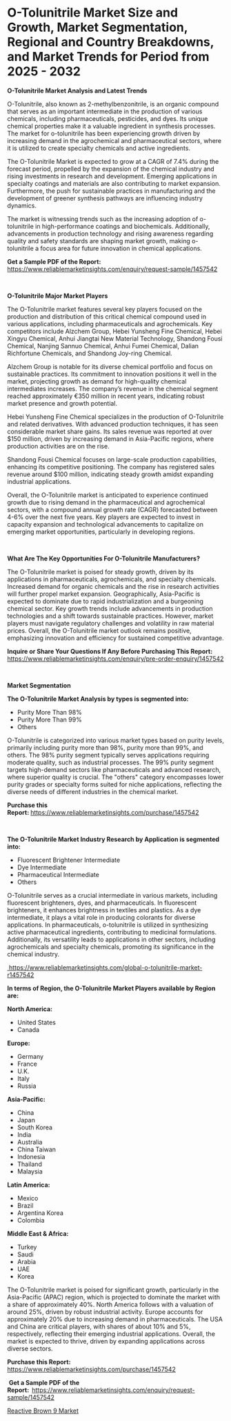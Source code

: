 <p><h1>O-Tolunitrile Market Size and Growth, Market Segmentation, Regional and Country Breakdowns, and Market Trends for Period from 2025 -  2032</h1></p><p><strong>O-Tolunitrile Market Analysis and Latest Trends</strong></p>
<p><p>O-Tolunitrile, also known as 2-methylbenzonitrile, is an organic compound that serves as an important intermediate in the production of various chemicals, including pharmaceuticals, pesticides, and dyes. Its unique chemical properties make it a valuable ingredient in synthesis processes. The market for o-tolunitrile has been experiencing growth driven by increasing demand in the agrochemical and pharmaceutical sectors, where it is utilized to create specialty chemicals and active ingredients.</p><p>The O-Tolunitrile Market is expected to grow at a CAGR of 7.4% during the forecast period, propelled by the expansion of the chemical industry and rising investments in research and development. Emerging applications in specialty coatings and materials are also contributing to market expansion. Furthermore, the push for sustainable practices in manufacturing and the development of greener synthesis pathways are influencing industry dynamics. </p><p>The market is witnessing trends such as the increasing adoption of o-tolunitrile in high-performance coatings and biochemicals. Additionally, advancements in production technology and rising awareness regarding quality and safety standards are shaping market growth, making o-tolunitrile a focus area for future innovation in chemical applications.</p></p>
<p><strong>Get a Sample PDF of the Report:&nbsp;</strong> <a href="https://www.reliablemarketinsights.com/enquiry/request-sample/1457542?utm_campaign=3312&utm_medium=2&utm_source=Github&utm_content=ia&utm_term=30032025&utm_id=o-tolunitrile">https://www.reliablemarketinsights.com/enquiry/request-sample/1457542</a></p>
<p>&nbsp;</p>
<p><strong>O-Tolunitrile Major Market Players</strong></p>
<p><p>The O-Tolunitrile market features several key players focused on the production and distribution of this critical chemical compound used in various applications, including pharmaceuticals and agrochemicals. Key competitors include Alzchem Group, Hebei Yunsheng Fine Chemical, Hebei Xingyu Chemical, Anhui Jiangtai New Material Technology, Shandong Fousi Chemical, Nanjing Sannuo Chemical, Anhui Fumei Chemical, Dalian Richfortune Chemicals, and Shandong Joy-ring Chemical.</p><p>Alzchem Group is notable for its diverse chemical portfolio and focus on sustainable practices. Its commitment to innovation positions it well in the market, projecting growth as demand for high-quality chemical intermediates increases. The company’s revenue in the chemical segment reached approximately €350 million in recent years, indicating robust market presence and growth potential.</p><p>Hebei Yunsheng Fine Chemical specializes in the production of O-Tolunitrile and related derivatives. With advanced production techniques, it has seen considerable market share gains. Its sales revenue was reported at over $150 million, driven by increasing demand in Asia-Pacific regions, where production activities are on the rise.</p><p>Shandong Fousi Chemical focuses on large-scale production capabilities, enhancing its competitive positioning. The company has registered sales revenue around $100 million, indicating steady growth amidst expanding industrial applications.</p><p>Overall, the O-Tolunitrile market is anticipated to experience continued growth due to rising demand in the pharmaceutical and agrochemical sectors, with a compound annual growth rate (CAGR) forecasted between 4-6% over the next five years. Key players are expected to invest in capacity expansion and technological advancements to capitalize on emerging market opportunities, particularly in developing regions.</p></p>
<p>&nbsp;</p>
<p><strong>What Are The Key Opportunities For O-Tolunitrile Manufacturers?</strong></p>
<p><p>The O-Tolunitrile market is poised for steady growth, driven by its applications in pharmaceuticals, agrochemicals, and specialty chemicals. Increased demand for organic chemicals and the rise in research activities will further propel market expansion. Geographically, Asia-Pacific is expected to dominate due to rapid industrialization and a burgeoning chemical sector. Key growth trends include advancements in production technologies and a shift towards sustainable practices. However, market players must navigate regulatory challenges and volatility in raw material prices. Overall, the O-Tolunitrile market outlook remains positive, emphasizing innovation and efficiency for sustained competitive advantage.</p></p>
<p><strong>Inquire or Share Your Questions If Any Before Purchasing This Report:</strong> <a href="https://www.reliablemarketinsights.com/enquiry/pre-order-enquiry/1457542?utm_campaign=3312&utm_medium=2&utm_source=Github&utm_content=ia&utm_term=30032025&utm_id=o-tolunitrile">https://www.reliablemarketinsights.com/enquiry/pre-order-enquiry/1457542</a></p>
<p>&nbsp;</p>
<p><strong>Market Segmentation</strong></p>
<p><strong>The O-Tolunitrile Market Analysis by types is segmented into:</strong></p>
<p><ul><li>Purity More Than 98%</li><li>Purity More Than 99%</li><li>Others</li></ul></p>
<p><p>O-Tolunitrile is categorized into various market types based on purity levels, primarily including purity more than 98%, purity more than 99%, and others. The 98% purity segment typically serves applications requiring moderate quality, such as industrial processes. The 99% purity segment targets high-demand sectors like pharmaceuticals and advanced research, where superior quality is crucial. The "others" category encompasses lower purity grades or specialty forms suited for niche applications, reflecting the diverse needs of different industries in the chemical market.</p></p>
<p><strong>Purchase this Report:&nbsp;</strong><a href="https://www.reliablemarketinsights.com/purchase/1457542?utm_campaign=3312&utm_medium=2&utm_source=Github&utm_content=ia&utm_term=30032025&utm_id=o-tolunitrile">https://www.reliablemarketinsights.com/purchase/1457542</a></p>
<p>&nbsp;</p>
<p><strong>The O-Tolunitrile Market Industry Research by Application is segmented into:</strong></p>
<p><ul><li>Fluorescent Brightener Intermediate</li><li>Dye Intermediate</li><li>Pharmaceutical Intermediate</li><li>Others</li></ul></p>
<p><p>O-Tolunitrile serves as a crucial intermediate in various markets, including fluorescent brighteners, dyes, and pharmaceuticals. In fluorescent brighteners, it enhances brightness in textiles and plastics. As a dye intermediate, it plays a vital role in producing colorants for diverse applications. In pharmaceuticals, o-tolunitrile is utilized in synthesizing active pharmaceutical ingredients, contributing to medicinal formulations. Additionally, its versatility leads to applications in other sectors, including agrochemicals and specialty chemicals, promoting its significance in the chemical industry.</p></p>
<p><a href="https://www.reliablemarketinsights.com/global-o-tolunitrile-market-r1457542?utm_campaign=3312&utm_medium=2&utm_source=Github&utm_content=ia&utm_term=30032025&utm_id=o-tolunitrile">&nbsp;https://www.reliablemarketinsights.com/global-o-tolunitrile-market-r1457542</a></p>
<p><strong>In terms of Region, the O-Tolunitrile Market Players available by Region are:</strong></p>
<p>
    <p> <strong> North America: </strong>
        <ul>
            <li>United States</li>
            <li>Canada</li>
        </ul>
        </p> 
    <p> <strong> Europe: </strong>
        <ul>
            <li>Germany</li>
            <li>France</li>
            <li>U.K.</li>
            <li>Italy</li>
            <li>Russia</li>
        </ul>
        </p> 
    <p> <strong> Asia-Pacific: </strong>
        <ul>
            <li>China</li>
            <li>Japan</li>
            <li>South Korea</li>
            <li>India</li>
            <li>Australia</li>
            <li>China Taiwan</li>
            <li>Indonesia</li>
            <li>Thailand</li>
            <li>Malaysia</li>
        </ul>
        </p> 
    <p> <strong> Latin America: </strong>
        <ul>
            <li>Mexico</li>
            <li>Brazil</li>
            <li>Argentina Korea</li>
            <li>Colombia</li>
        </ul>
        </p> 
    <p> <strong> Middle East & Africa: </strong>
        <ul>
            <li>Turkey</li>
            <li>Saudi</li>
            <li>Arabia</li>
            <li>UAE</li>
            <li>Korea</li>
        </ul>
    </p>
    </p>
<p><p>The O-Tolunitrile market is poised for significant growth, particularly in the Asia-Pacific (APAC) region, which is projected to dominate the market with a share of approximately 40%. North America follows with a valuation of around 25%, driven by robust industrial activity. Europe accounts for approximately 20% due to increasing demand in pharmaceuticals. The USA and China are critical players, with shares of about 10% and 5%, respectively, reflecting their emerging industrial applications. Overall, the market is expected to thrive, driven by expanding applications across diverse sectors.</p></p>
<p><strong>Purchase this Report: </strong><a href="https://www.reliablemarketinsights.com/purchase/1457542?utm_campaign=3312&utm_medium=2&utm_source=Github&utm_content=ia&utm_term=30032025&utm_id=o-tolunitrile">https://www.reliablemarketinsights.com/purchase/1457542</a></p>
<p>&nbsp;<strong>Get a Sample PDF of the Report:&nbsp;&nbsp;</strong><a href="https://www.reliablemarketinsights.com/enquiry/request-sample/1457542?utm_campaign=3312&utm_medium=2&utm_source=Github&utm_content=ia&utm_term=30032025&utm_id=o-tolunitrile">https://www.reliablemarketinsights.com/enquiry/request-sample/1457542</a></p>
<p><strong></strong></p>
<p><p><a href="https://github.com/shamstirroc7/Market-Research-Report-List-1/blob/main/reactive-brown-9-market.md?utm_campaign=3312&utm_medium=2&utm_source=Github&utm_content=ia&utm_term=30032025&utm_id=o-tolunitrile">Reactive Brown 9 Market</a></p></p>